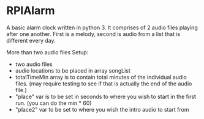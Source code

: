 # RPIAlarm
A basic alarm clock written in python 3. It comprises of 2 audio files playing after one another. First is a melody, second is audio from a list that is different every day. 

More than two audio files Setup:
- two audio files
- audio locations to be placed in array songList
- totalTimeMin array is to contain total minutes of the individual audio files. (may require testing to see if that is actually the end of the audio file.)
- "place" var is to be set in seconds to where you wish to start in the first run. (you can do the min * 60)
- "place2" var to be set to where you wish the intro audio to start from

